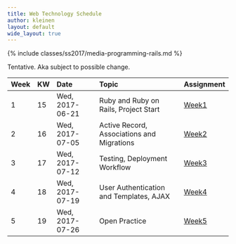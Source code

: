 ```yaml
---
title: Web Technology Schedule
author: kleinen
layout: default
wide_layout: true
---
```

{% include classes/ss2017/media-programming-rails.md %}

Tentative. Aka subject to possible change.

| Week | KW | Date            | Topic                                      | Assignment                       |
|:-----|:---|:----------------|:-------------------------------------------|:---------------------------------|
| 1    | 15 | Wed, 2017-06-21 | Ruby and Ruby on Rails, Project Start      | [Week1](../assignments/week-1)   |
| 2    | 16 | Wed, 2017-07-05 | Active Record, Associations and Migrations | [Week2](../assignments/week-2)   |
| 3    | 17 | Wed, 2017-07-12 | Testing, Deployment Workflow               | [Week3](../assignments/week-3)   |
| 4    | 18 | Wed, 2017-07-19 | User Authentication and Templates, AJAX    | [Week4](../assignments/week-4-5) |
| 5    | 19 | Wed, 2017-07-26 | Open Practice                              | [Week5](../assignments/week-4-5) |

